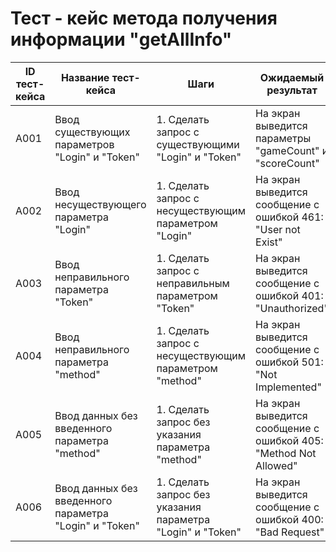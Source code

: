 # Тест - кейс метода получения информации "getAllInfo"
| ID тест-кейса | Название тест-кейса | Шаги | Ожидаемый результат | 
|-|-|-|-| 
|A001| Ввод существующих параметров "Login" и "Token"|1. Сделать запрос с существующими "Login" и "Token"|На экран выведится параметры "gameCount" и "scoreCount"
| A002 | Ввод несуществующего параметра "Login" |1. Сделать запрос с несуществующим параметром "Login"| На экран выведится сообщение с ошибкой 461: "User not Exist"|
| A003 | Ввод неправильного параметра "Token" | 1. Сделать запрос с неправильным параметром "Token"| На экран выведится сообщение с ошибкой 401: "Unauthorized"  |
| A004 | Ввод неправильного параметра "method"| 1. Сделать запрос с  несуществующим параметром "method"|  На экран выведится сообщение с ошибкой 501:  <br>"Not Implemented" <br>  |
| A005 | Ввод данных без введенного параметра "method"|1. Сделать запрос без указания параметра "method"|  На экран выведится сообщение с ошибкой 405: "Method Not Allowed" <br>  |
| A006 | Ввод данных без введенного параметра "Login" и "Token"|1. Сделать запрос без указания параметра "Login" и "Token"|  На экран выведится сообщение с ошибкой 400: <br>"Bad Request" <br>  |